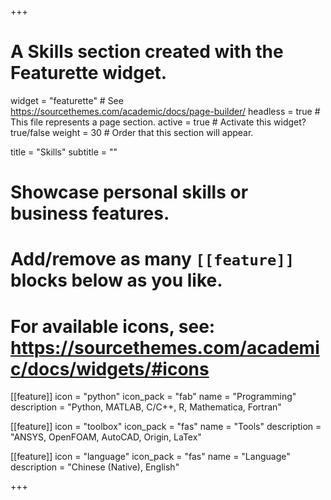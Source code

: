 +++
# A Skills section created with the Featurette widget.
widget = "featurette"  # See https://sourcethemes.com/academic/docs/page-builder/
headless = true  # This file represents a page section.
active = true  # Activate this widget? true/false
weight = 30  # Order that this section will appear.

title = "Skills"
subtitle = ""

# Showcase personal skills or business features.
# 
# Add/remove as many `[[feature]]` blocks below as you like.
# 
# For available icons, see: https://sourcethemes.com/academic/docs/widgets/#icons

[[feature]]
  icon = "python"
  icon_pack = "fab"
  name = "Programming"
  description = "Python, MATLAB, C/C++, R, Mathematica, Fortran"
  
[[feature]]
  icon = "toolbox"
  icon_pack = "fas"
  name = "Tools"
  description = "ANSYS, OpenFOAM, AutoCAD, Origin, LaTex"  
  
[[feature]]
  icon = "language"
  icon_pack = "fas"
  name = "Language"
  description = "Chinese (Native), English"

+++
